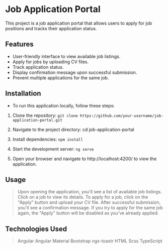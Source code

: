 # Job Application Portal

This project is a job application portal that allows users to apply for job positions and tracks their application status.

## Features

- User-friendly interface to view available job listings.
- Apply for jobs by uploading CV files.
- Track application status.
- Display confirmation message upon successful submission.
- Prevent multiple applications for the same job.

## Installation
- To run this application locally, follow these steps:

1. Clone the repository:
`git clone https://github.com/your-username/job-application-portal.git`

2. Navigate to the project directory:
cd job-application-portal

3. Install dependencies:
`npm install`

4. Start the development server:
`ng serve`

5. Open your browser and navigate to http://localhost:4200/ to view the application.

## Usage

> Upon opening the application, you'll see a list of available job listings.
> Click on a job to view its details.
> To apply for a job, click on the "Apply" button and upload your CV file.
> After successful submission, you'll see a confirmation message.
> If you try to apply for the same job again, the "Apply" button will be disabled as you've already applied.

## Technologies Used

> Angular
> Angular Material
> Bootstrap
> ngx-toastr
> HTML
> Scss
> TypeScript